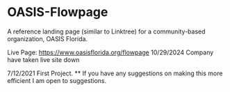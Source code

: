 # OASIS-Flowpage
A reference landing page (similar to Linktree) for a community-based organization, OASIS Florida.

Live Page:
https://www.oasisflorida.org/flowpage
10/29/2024
Company have taken live site down

7/12/2021
First Project. 
** If you have any suggestions on making this more efficient I am open to suggestions.
